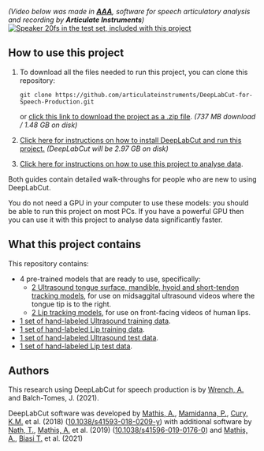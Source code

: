 _(Video below was made in [**AAA**](http://www.articulateinstruments.com/downloads/), software for speech articulatory analysis and recording by **Articulate Instruments**)_
[![Speaker 20fs in the test set, included with this project](Installation_Instructions/Other_Files/Demo/demo.gif)](Installation_Instructions/Other_Files/Demo/demo.mp4?raw=true)

How to use this project
-----------------------
1. To download all the files needed to run this project, you can clone this repository: 

    `git clone https://github.com/articulateinstruments/DeepLabCut-for-Speech-Production.git` 
    
    or [click this link to download the project as a .zip file](https://github.com/articulateinstruments/DeepLabCut-for-Speech-Production/archive/refs/heads/main.zip).
    _(737 MB download / 1.48 GB on disk)_

2. [Click here for instructions on how to install DeepLabCut and run this project.](Installation_Instructions) _(DeepLabCut will be 2.97 GB on disk)_
3. [Click here for instructions on how to use this project to analyse data](INSTRUCTIONS.md). 

Both guides contain detailed walk-throughs for people who are new to using DeepLabCut.

You do not need a GPU in your computer to use these models: you should be able to run this project on most PCs. If you have a powerful GPU then you can use it with this project to analyse data significantly faster.


What this project contains
--------------------------
This repository contains:
- 4 pre-trained models that are ready to use, specifically:
    - [2 Ultrasound tongue surface, mandible, hyoid and short-tendon tracking models](Ultrasound/dlc-models/iteration-0), for use on midsaggital ultrasound videos where the tongue tip is to the right.
    - [2 Lip tracking models](Lips/dlc-models/iteration-0), for use on front-facing videos of human lips.
- [1 set of hand-labeled Ultrasound training data](Ultrasound/labeled-data).
- [1 set of hand-labeled Lip training data](Lips/labeled-data).
- [1 set of hand-labeled Ultrasound test data](Ultrasound/labeled-data/UTI_Test_Set_COMBINED_ALL).
- [1 set of hand-labeled Lip test data](Lips/labeled-data/LipTest_COMBINED_TEST).


Authors 
-------
This research using DeepLabCut for speech production is by [Wrench, A.](https://scholar.google.com/citations?user=HQkwGZEAAAAJ) and Balch-Tomes, J. (2021).

DeepLabCut software was developed by [Mathis, A.](https://scholar.google.co.uk/citations?user=Y1xCzE0AAAAJ), [Mamidanna, P.](https://scholar.google.co.uk/citations?user=5x1hXY8AAAAJ), [Cury, K.M.](https://scholar.google.co.uk/citations?user=KpSNbF4AAAAJ) et al. (2018) ([10.1038/s41593-018-0209-y](https://www.nature.com/articles/s41593-018-0209-y)) with additional software by [Nath, T.](https://scholar.google.co.uk/citations?user=KXmpTjwAAAAJ), [Mathis, A.](https://scholar.google.co.uk/citations?user=Y1xCzE0AAAAJ) et al. (2019) ([10.1038/s41596-019-0176-0](https://www.nature.com/articles/s41596-019-0176-0)) and [Mathis, A.](https://scholar.google.co.uk/citations?user=Y1xCzE0AAAAJ), [Biasi T.](https://www.researchgate.net/profile/Thomas-Biasi) et al. (2021)
